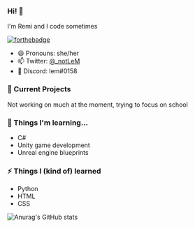 ### Hi! 👋
I'm Remi and I code sometimes

[![forthebadge](https://forthebadge.com/images/badges/powered-by-black-magic.svg)](https://forthebadge.com)

- 😄 Pronouns: she/her
- 📫 Twitter: [@_notLeM](https://twitter.com/_notlem)
- 💬 Discord: lem#0158

### 🔭 Current Projects
Not working on much at the moment, trying to focus on school
### 🌱 Things I'm learning...
- C#
- Unity game development
- Unreal engine blueprints
### ⚡ Things I (kind of) learned
- Python
- HTML
- CSS

![Anurag's GitHub stats](https://github-readme-stats.vercel.app/api?username=notLeM&show_icons=true&theme=tokyonight)
